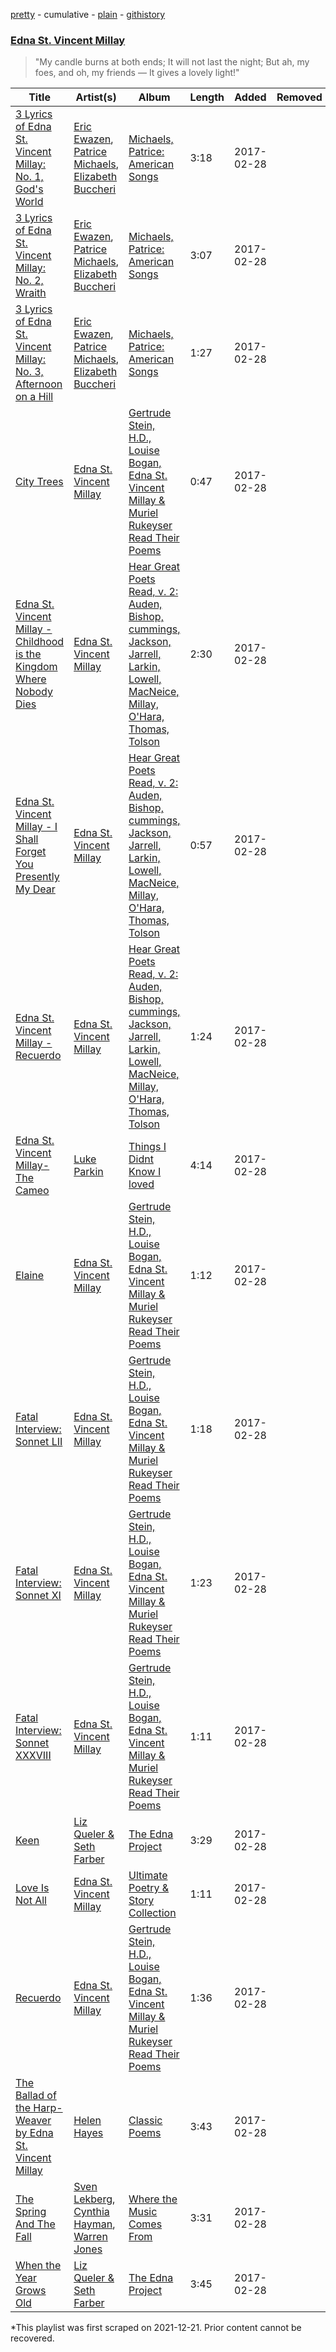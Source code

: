[pretty](/playlists/pretty/37i9dQZF1DWU73wUKShGqj.md) - cumulative - [plain](/playlists/plain/37i9dQZF1DWU73wUKShGqj) - [githistory](https://github.githistory.xyz/mackorone/spotify-playlist-archive/blob/main/playlists/plain/37i9dQZF1DWU73wUKShGqj)

### [Edna St\. Vincent Millay](https://open.spotify.com/playlist/37i9dQZF1DWU73wUKShGqj)

> "My candle burns at both ends; It will not last the night; But ah, my foes, and oh, my friends — It gives a lovely light!"

| Title | Artist(s) | Album | Length | Added | Removed |
|---|---|---|---|---|---|
| [3 Lyrics of Edna St\. Vincent Millay: No\. 1, God's World](https://open.spotify.com/track/5yqbKLSN9A9Z3vCVaFlDTr) | [Eric Ewazen](https://open.spotify.com/artist/5AXqlisvHp5FZLG3OE1qdm), [Patrice Michaels](https://open.spotify.com/artist/6t4GQE3lcTs8kd9Oi126rC), [Elizabeth Buccheri](https://open.spotify.com/artist/48vagI7DDzJlru9i6TepHO) | [Michaels, Patrice: American Songs](https://open.spotify.com/album/7hl3nLoDZ2nkx58nSdIGro) | 3:18 | 2017-02-28 |  |
| [3 Lyrics of Edna St\. Vincent Millay: No\. 2, Wraith](https://open.spotify.com/track/5vX2KhCrsOOMqn5lAJg2iK) | [Eric Ewazen](https://open.spotify.com/artist/5AXqlisvHp5FZLG3OE1qdm), [Patrice Michaels](https://open.spotify.com/artist/6t4GQE3lcTs8kd9Oi126rC), [Elizabeth Buccheri](https://open.spotify.com/artist/48vagI7DDzJlru9i6TepHO) | [Michaels, Patrice: American Songs](https://open.spotify.com/album/7hl3nLoDZ2nkx58nSdIGro) | 3:07 | 2017-02-28 |  |
| [3 Lyrics of Edna St\. Vincent Millay: No\. 3, Afternoon on a Hill](https://open.spotify.com/track/5Hws3iGHN61GI8RFzGAyIe) | [Eric Ewazen](https://open.spotify.com/artist/5AXqlisvHp5FZLG3OE1qdm), [Patrice Michaels](https://open.spotify.com/artist/6t4GQE3lcTs8kd9Oi126rC), [Elizabeth Buccheri](https://open.spotify.com/artist/48vagI7DDzJlru9i6TepHO) | [Michaels, Patrice: American Songs](https://open.spotify.com/album/7hl3nLoDZ2nkx58nSdIGro) | 1:27 | 2017-02-28 |  |
| [City Trees](https://open.spotify.com/track/3Q8nH5c6iiDr9f7myrgWhB) | [Edna St\. Vincent Millay](https://open.spotify.com/artist/0CDolB6auhvott1yKVqkRP) | [Gertrude Stein, H.D., Louise Bogan, Edna St\. Vincent Millay & Muriel Rukeyser Read Their Poems](https://open.spotify.com/album/4mwvyOQAyhkQlE5QqVUVSs) | 0:47 | 2017-02-28 |  |
| [Edna St\. Vincent Millay \- Childhood is the Kingdom Where Nobody Dies](https://open.spotify.com/track/5qjZ339a7FBz5CgVlysXeI) | [Edna St\. Vincent Millay](https://open.spotify.com/artist/0CDolB6auhvott1yKVqkRP) | [Hear Great Poets Read, v\. 2: Auden, Bishop, cummings, Jackson, Jarrell, Larkin, Lowell, MacNeice, Millay, O'Hara, Thomas, Tolson](https://open.spotify.com/album/77m42pjrYkrK10KhBk9FhL) | 2:30 | 2017-02-28 |  |
| [Edna St\. Vincent Millay \- I Shall Forget You Presently My Dear](https://open.spotify.com/track/4RAXUNZeC54ZOKtp2TzdPI) | [Edna St\. Vincent Millay](https://open.spotify.com/artist/0CDolB6auhvott1yKVqkRP) | [Hear Great Poets Read, v\. 2: Auden, Bishop, cummings, Jackson, Jarrell, Larkin, Lowell, MacNeice, Millay, O'Hara, Thomas, Tolson](https://open.spotify.com/album/77m42pjrYkrK10KhBk9FhL) | 0:57 | 2017-02-28 |  |
| [Edna St\. Vincent Millay \- Recuerdo](https://open.spotify.com/track/1cvJSkMn5OVPKtOpbemKCl) | [Edna St\. Vincent Millay](https://open.spotify.com/artist/0CDolB6auhvott1yKVqkRP) | [Hear Great Poets Read, v\. 2: Auden, Bishop, cummings, Jackson, Jarrell, Larkin, Lowell, MacNeice, Millay, O'Hara, Thomas, Tolson](https://open.spotify.com/album/77m42pjrYkrK10KhBk9FhL) | 1:24 | 2017-02-28 |  |
| [Edna St\. Vincent Millay\-The Cameo](https://open.spotify.com/track/1VPfY18oPTO7QgCqEcCdtT) | [Luke Parkin](https://open.spotify.com/artist/1NvwBwBRMZIyDHAWAtXr0q) | [Things I Didnt Know I loved](https://open.spotify.com/album/5ZehiL1G0HxgiWYccKVH7E) | 4:14 | 2017-02-28 |  |
| [Elaine](https://open.spotify.com/track/3uy974x5XveHiBHLCyks66) | [Edna St\. Vincent Millay](https://open.spotify.com/artist/0CDolB6auhvott1yKVqkRP) | [Gertrude Stein, H.D., Louise Bogan, Edna St\. Vincent Millay & Muriel Rukeyser Read Their Poems](https://open.spotify.com/album/4mwvyOQAyhkQlE5QqVUVSs) | 1:12 | 2017-02-28 |  |
| [Fatal Interview: Sonnet LII](https://open.spotify.com/track/5RQvU4tEQvi2qMvPPRM1a4) | [Edna St\. Vincent Millay](https://open.spotify.com/artist/0CDolB6auhvott1yKVqkRP) | [Gertrude Stein, H.D., Louise Bogan, Edna St\. Vincent Millay & Muriel Rukeyser Read Their Poems](https://open.spotify.com/album/4mwvyOQAyhkQlE5QqVUVSs) | 1:18 | 2017-02-28 |  |
| [Fatal Interview: Sonnet XI](https://open.spotify.com/track/2ALjYTnVOy0LINGcpm0LqA) | [Edna St\. Vincent Millay](https://open.spotify.com/artist/0CDolB6auhvott1yKVqkRP) | [Gertrude Stein, H.D., Louise Bogan, Edna St\. Vincent Millay & Muriel Rukeyser Read Their Poems](https://open.spotify.com/album/4mwvyOQAyhkQlE5QqVUVSs) | 1:23 | 2017-02-28 |  |
| [Fatal Interview: Sonnet XXXVIII](https://open.spotify.com/track/125jkO66tt3hHwEKhlX62B) | [Edna St\. Vincent Millay](https://open.spotify.com/artist/0CDolB6auhvott1yKVqkRP) | [Gertrude Stein, H.D., Louise Bogan, Edna St\. Vincent Millay & Muriel Rukeyser Read Their Poems](https://open.spotify.com/album/4mwvyOQAyhkQlE5QqVUVSs) | 1:11 | 2017-02-28 |  |
| [Keen](https://open.spotify.com/track/2Wr1Wh14UUVQwE34lBzR1b) | [Liz Queler & Seth Farber](https://open.spotify.com/artist/2HUdtZ6IL8DUOwvXytZqlP) | [The Edna Project](https://open.spotify.com/album/1q1AK2pyVWQvO2bTZcb3Sh) | 3:29 | 2017-02-28 |  |
| [Love Is Not All](https://open.spotify.com/track/4PzL7AmZ3bWLdbwNqEd84a) | [Edna St\. Vincent Millay](https://open.spotify.com/artist/0CDolB6auhvott1yKVqkRP) | [Ultimate Poetry & Story Collection](https://open.spotify.com/album/4PzG6lT4mtGlpdOfhquCyL) | 1:11 | 2017-02-28 |  |
| [Recuerdo](https://open.spotify.com/track/0fvQ9gyjLg0EvqaUIE9EP0) | [Edna St\. Vincent Millay](https://open.spotify.com/artist/0CDolB6auhvott1yKVqkRP) | [Gertrude Stein, H.D., Louise Bogan, Edna St\. Vincent Millay & Muriel Rukeyser Read Their Poems](https://open.spotify.com/album/4mwvyOQAyhkQlE5QqVUVSs) | 1:36 | 2017-02-28 |  |
| [The Ballad of the Harp\-Weaver by Edna St\. Vincent Millay](https://open.spotify.com/track/4aHGA5C93k12F3GyQaUGOE) | [Helen Hayes](https://open.spotify.com/artist/0F0qQpegA6PYW378FPZzw0) | [Classic Poems](https://open.spotify.com/album/6UVIkq0IRdn43k6bo5pLrc) | 3:43 | 2017-02-28 |  |
| [The Spring And The Fall](https://open.spotify.com/track/32zZDqsnJsqmSCtCiG9kiS) | [Sven Lekberg](https://open.spotify.com/artist/5Ws8xRegLVD6myRElcXtLb), [Cynthia Hayman](https://open.spotify.com/artist/07Gjg9dQ2VIoaxRMZA2hBI), [Warren Jones](https://open.spotify.com/artist/7GXitJkePOpnuGE9NTpEJT) | [Where the Music Comes From](https://open.spotify.com/album/1nm62Z3WcjwkMZWUVQZILY) | 3:31 | 2017-02-28 |  |
| [When the Year Grows Old](https://open.spotify.com/track/0U6tX53rgmh95ENtjHzjRg) | [Liz Queler & Seth Farber](https://open.spotify.com/artist/2HUdtZ6IL8DUOwvXytZqlP) | [The Edna Project](https://open.spotify.com/album/1q1AK2pyVWQvO2bTZcb3Sh) | 3:45 | 2017-02-28 |  |

\*This playlist was first scraped on 2021-12-21. Prior content cannot be recovered.